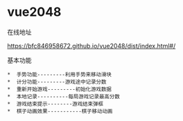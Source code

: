 # vue2048
在线地址
  
  https://bfc846958672.github.io/vue2048/dist/index.html#/

  基本功能

    *  手势功能---------利用手势来移动滑块
    *  计分功能---------游戏途中记录分数
    *  重新开始游戏---------初始化游戏数据
    *  本地记录----------每局游戏记录最高分数
    *  游戏结束提示--------游戏结束弹框
    *  棋子动画效果-----------棋子移动动画


